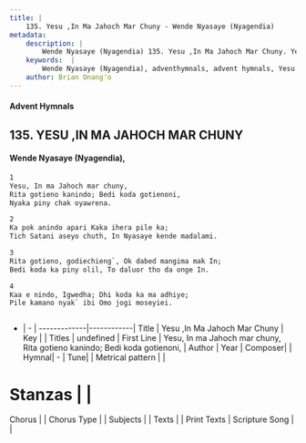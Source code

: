```yaml
---
title: |
    135. Yesu ,In Ma Jahoch Mar Chuny - Wende Nyasaye (Nyagendia)
metadata:
    description: |
        Wende Nyasaye (Nyagendia) 135. Yesu ,In Ma Jahoch Mar Chuny. Yesu, In ma Jahoch mar chuny, Rita gotieno kanindo; Bedi koda gotienoni, Nyaka piny chak oyawrena.  
    keywords:  |
        Wende Nyasaye (Nyagendia), adventhymnals, advent hymnals, Yesu ,In Ma Jahoch Mar Chuny, Yesu, In ma Jahoch mar chuny, Rita gotieno kanindo; Bedi koda gotienoni,. 
    author: Brian Onang'o
---
```


#### Advent Hymnals
## 135. YESU ,IN MA JAHOCH MAR CHUNY
####  Wende Nyasaye (Nyagendia),

```txt
1
Yesu, In ma Jahoch mar chuny,
Rita gotieno kanindo; Bedi koda gotienoni,
Nyaka piny chak oyawrena.

2
Ka pok anindo apari Kaka ihera pile ka;
Tich Satani aseyo chuth, In Nyasaye kende madalami.

3
Rita gotieno, godiechieng`, Ok dabed mangima mak In;
Bedi koda ka piny olil, To daluor tho da onge In.

4
Kaa e nindo, Igwedha; Dhi koda ka ma adhiye;
Pile kamano nyak` ibi Omo jogi moseyiei.



```

- |   -  |
-------------|------------|
Title | Yesu ,In Ma Jahoch Mar Chuny |
Key |  |
Titles | undefined |
First Line | Yesu, In ma Jahoch mar chuny, Rita gotieno kanindo; Bedi koda gotienoni, |
Author | 
Year | 
Composer| |
Hymnal|  - |
Tune|  |
Metrical pattern | |
# Stanzas |  |
Chorus |  |
Chorus Type |  |
Subjects | |
Texts |  |
Print Texts | 
Scripture Song |  |
    
